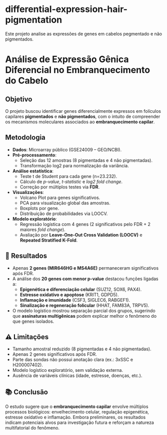 # differential-expression-hair-pigmentation
Este projeto analise as expressões de genes em cabelos pegmentado e não pigmentados.
# Análise de Expressão Gênica Diferencial no Embranquecimento do Cabelo

## Objetivo
O projeto buscou identificar genes diferencialmente expressos em folículos capilares **pigmentados** e **não pigmentados**, com o intuito de compreender os mecanismos moleculares associados ao **embranquecimento capilar**.

## Metodologia
- **Dados**: Microarray público (GSE24009 – GEO/NCBI).
- **Pré-processamento**:
  - Seleção das 12 amostras (8 pigmentadas e 4 não pigmentadas).
  - Transformação log2 para normalização da variância.
- **Análise estatística**:
  - Teste t de Student para cada gene (n=23.232).
  - Cálculo de *p-value*, *t-statistic* e *log2 fold change*.
  - Correção por múltiplos testes via **FDR**.
- **Visualizações**:
  - Volcano Plot para genes significativos.
  - PCA para visualização global das amostras.
  - Boxplots por gene.
  - Distribuição de probabilidades via LOOCV.
- **Modelo exploratório**:
  - Regressão logística com 4 genes (2 significativos pelo FDR + 2 maiores *fold change*).
  - Avaliação por **Leave-One-Out Cross Validation (LOOCV)** e **Repeated Stratified K-Fold**.

## 🔎 Resultados
- Apenas **2 genes (MIR646HG e MS4A6E)** permaneceram significativos após FDR.
- A análise dos **20 genes com menor p-value** destacou funções ligadas a:
  - **Epigenética e diferenciação celular** (SUZ12, SOX6, PAX4).
  - **Estresse oxidativo e apoptose** (KRIT1, GDPD5).
  - **Inflamação e imunidade** (CSF3, SIGLEC6, RABGEF1).
  - **Sinalização e regeneração folicular** (HHAT, FAM83A, TRPV5).
- O modelo logístico mostrou separação parcial dos grupos, sugerindo que **assinaturas multigênicas** podem explicar melhor o fenômeno do que genes isolados.

## ⚠️ Limitações
- Tamanho amostral reduzido (8 pigmentadas e 4 não pigmentadas).
- Apenas 2 genes significativos após FDR.
- Parte das sondas não possui anotação clara (ex.: 3xSSC e H200007402).
- Modelo logístico exploratório, sem validação externa.
- Ausência de variáveis clínicas (idade, estresse, doenças, etc.).

## 📚 Conclusão
O estudo sugere que o **embranquecimento capilar** envolve múltiplos processos biológicos: envelhecimento celular, regulação epigenética, estresse oxidativo e inflamação. Embora preliminares, os resultados indicam potenciais alvos para investigação futura e reforçam a natureza multifatorial do fenômeno.
